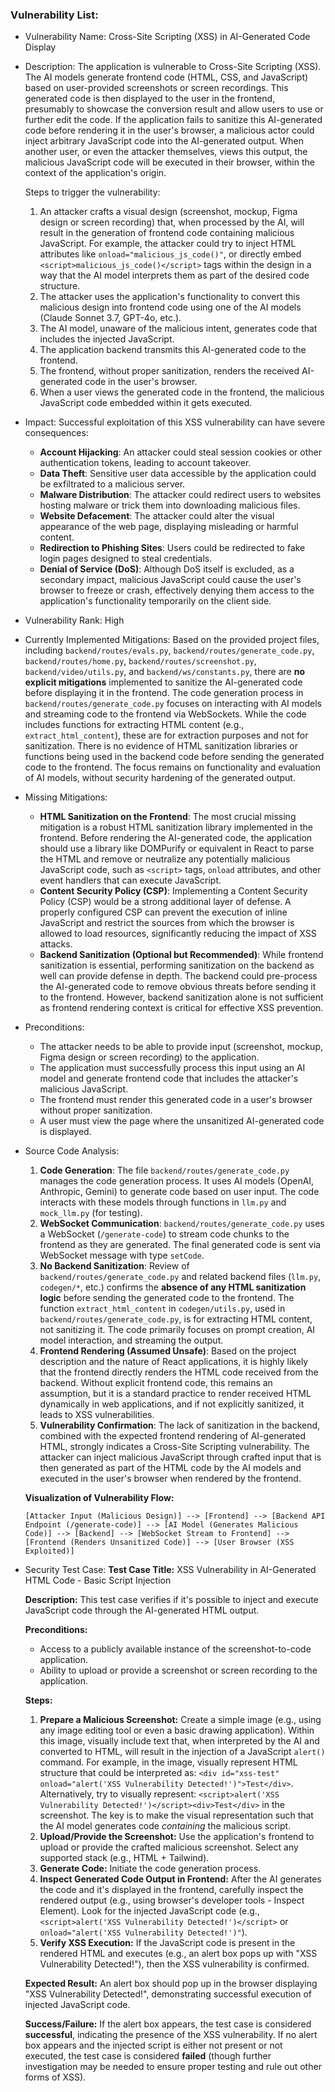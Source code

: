 ### Vulnerability List:

- Vulnerability Name: Cross-Site Scripting (XSS) in AI-Generated Code Display

- Description:
  The application is vulnerable to Cross-Site Scripting (XSS). The AI models generate frontend code (HTML, CSS, and JavaScript) based on user-provided screenshots or screen recordings. This generated code is then displayed to the user in the frontend, presumably to showcase the conversion result and allow users to use or further edit the code. If the application fails to sanitize this AI-generated code before rendering it in the user's browser, a malicious actor could inject arbitrary JavaScript code into the AI-generated output. When another user, or even the attacker themselves, views this output, the malicious JavaScript code will be executed in their browser, within the context of the application's origin.

  Steps to trigger the vulnerability:
    1. An attacker crafts a visual design (screenshot, mockup, Figma design or screen recording) that, when processed by the AI, will result in the generation of frontend code containing malicious JavaScript. For example, the attacker could try to inject HTML attributes like `onload="malicious_js_code()"`, or directly embed `<script>malicious_js_code()</script>` tags within the design in a way that the AI model interprets them as part of the desired code structure.
    2. The attacker uses the application's functionality to convert this malicious design into frontend code using one of the AI models (Claude Sonnet 3.7, GPT-4o, etc.).
    3. The AI model, unaware of the malicious intent, generates code that includes the injected JavaScript.
    4. The application backend transmits this AI-generated code to the frontend.
    5. The frontend, without proper sanitization, renders the received AI-generated code in the user's browser.
    6. When a user views the generated code in the frontend, the malicious JavaScript code embedded within it gets executed.

- Impact:
  Successful exploitation of this XSS vulnerability can have severe consequences:
    * **Account Hijacking**: An attacker could steal session cookies or other authentication tokens, leading to account takeover.
    * **Data Theft**: Sensitive user data accessible by the application could be exfiltrated to a malicious server.
    * **Malware Distribution**: The attacker could redirect users to websites hosting malware or trick them into downloading malicious files.
    * **Website Defacement**: The attacker could alter the visual appearance of the web page, displaying misleading or harmful content.
    * **Redirection to Phishing Sites**: Users could be redirected to fake login pages designed to steal credentials.
    * **Denial of Service (DoS)**: Although DoS itself is excluded, as a secondary impact, malicious JavaScript could cause the user's browser to freeze or crash, effectively denying them access to the application's functionality temporarily on the client side.

- Vulnerability Rank: High

- Currently Implemented Mitigations:
  Based on the provided project files, including `backend/routes/evals.py`, `backend/routes/generate_code.py`, `backend/routes/home.py`, `backend/routes/screenshot.py`, `backend/video/utils.py`, and `backend/ws/constants.py`, there are **no explicit mitigations** implemented to sanitize the AI-generated code before displaying it in the frontend. The code generation process in `backend/routes/generate_code.py` focuses on interacting with AI models and streaming code to the frontend via WebSockets. While the code includes functions for extracting HTML content (e.g., `extract_html_content`), these are for extraction purposes and not for sanitization.  There is no evidence of HTML sanitization libraries or functions being used in the backend code before sending the generated code to the frontend. The focus remains on functionality and evaluation of AI models, without security hardening of the generated output.

- Missing Mitigations:
    * **HTML Sanitization on the Frontend**: The most crucial missing mitigation is a robust HTML sanitization library implemented in the frontend. Before rendering the AI-generated code, the application should use a library like DOMPurify or equivalent in React to parse the HTML and remove or neutralize any potentially malicious JavaScript code, such as `<script>` tags, `onload` attributes, and other event handlers that can execute JavaScript.
    * **Content Security Policy (CSP)**: Implementing a Content Security Policy (CSP) would be a strong additional layer of defense. A properly configured CSP can prevent the execution of inline JavaScript and restrict the sources from which the browser is allowed to load resources, significantly reducing the impact of XSS attacks.
    * **Backend Sanitization (Optional but Recommended)**: While frontend sanitization is essential, performing sanitization on the backend as well can provide defense in depth. The backend could pre-process the AI-generated code to remove obvious threats before sending it to the frontend. However, backend sanitization alone is not sufficient as frontend rendering context is critical for effective XSS prevention.

- Preconditions:
    * The attacker needs to be able to provide input (screenshot, mockup, Figma design or screen recording) to the application.
    * The application must successfully process this input using an AI model and generate frontend code that includes the attacker's malicious JavaScript.
    * The frontend must render this generated code in a user's browser without proper sanitization.
    * A user must view the page where the unsanitized AI-generated code is displayed.

- Source Code Analysis:
    1. **Code Generation**: The file `backend/routes/generate_code.py` manages the code generation process. It uses AI models (OpenAI, Anthropic, Gemini) to generate code based on user input. The code interacts with these models through functions in `llm.py` and `mock_llm.py` (for testing).
    2. **WebSocket Communication**: `backend/routes/generate_code.py` uses a WebSocket (`/generate-code`) to stream code chunks to the frontend as they are generated. The final generated code is sent via WebSocket message with type `setCode`.
    3. **No Backend Sanitization**:  Review of `backend/routes/generate_code.py` and related backend files (`llm.py`, `codegen/*`, etc.) confirms the **absence of any HTML sanitization logic** before sending the generated code to the frontend. The function `extract_html_content` in `codegen/utils.py`, used in `backend/routes/generate_code.py`, is for extracting HTML content, not sanitizing it. The code primarily focuses on prompt creation, AI model interaction, and streaming the output.
    4. **Frontend Rendering (Assumed Unsafe)**: Based on the project description and the nature of React applications, it is highly likely that the frontend directly renders the HTML code received from the backend. Without explicit frontend code, this remains an assumption, but it is a standard practice to render received HTML dynamically in web applications, and if not explicitly sanitized, it leads to XSS vulnerabilities.
    5. **Vulnerability Confirmation**: The lack of sanitization in the backend, combined with the expected frontend rendering of AI-generated HTML, strongly indicates a Cross-Site Scripting vulnerability. The attacker can inject malicious JavaScript through crafted input that is then generated as part of the HTML code by the AI models and executed in the user's browser when rendered by the frontend.

    **Visualization of Vulnerability Flow:**

    ```
    [Attacker Input (Malicious Design)] --> [Frontend] --> [Backend API Endpoint (/generate-code)] --> [AI Model (Generates Malicious Code)] --> [Backend] --> [WebSocket Stream to Frontend] --> [Frontend (Renders Unsanitized Code)] --> [User Browser (XSS Exploited)]
    ```

- Security Test Case:
  **Test Case Title:** XSS Vulnerability in AI-Generated HTML Code - Basic Script Injection

  **Description:** This test case verifies if it's possible to inject and execute JavaScript code through the AI-generated HTML output.

  **Preconditions:**
    * Access to a publicly available instance of the screenshot-to-code application.
    * Ability to upload or provide a screenshot or screen recording to the application.

  **Steps:**
    1. **Prepare a Malicious Screenshot:** Create a simple image (e.g., using any image editing tool or even a basic drawing application). Within this image, visually include text that, when interpreted by the AI and converted to HTML, will result in the injection of a JavaScript `alert()` command. For example, in the image, visually represent HTML structure that could be interpreted as: `<div id="xss-test" onload="alert('XSS Vulnerability Detected!')">Test</div>`.  Alternatively, try to visually represent: `<script>alert('XSS Vulnerability Detected!')</script><div>Test</div>` in the screenshot. The key is to make the visual representation such that the AI model generates code *containing* the malicious script.
    2. **Upload/Provide the Screenshot:** Use the application's frontend to upload or provide the crafted malicious screenshot. Select any supported stack (e.g., HTML + Tailwind).
    3. **Generate Code:** Initiate the code generation process.
    4. **Inspect Generated Code Output in Frontend:** After the AI generates the code and it's displayed in the frontend, carefully inspect the rendered output (e.g., using browser's developer tools - Inspect Element). Look for the injected JavaScript code (e.g., `<script>alert('XSS Vulnerability Detected!')</script>` or `onload="alert('XSS Vulnerability Detected!')"`).
    5. **Verify XSS Execution:** If the JavaScript code is present in the rendered HTML and executes (e.g., an alert box pops up with "XSS Vulnerability Detected!"), then the XSS vulnerability is confirmed.

  **Expected Result:** An alert box should pop up in the browser displaying "XSS Vulnerability Detected!", demonstrating successful execution of injected JavaScript code.

  **Success/Failure:** If the alert box appears, the test case is considered **successful**, indicating the presence of the XSS vulnerability. If no alert box appears and the injected script is either not present or not executed, the test case is considered **failed** (though further investigation may be needed to ensure proper testing and rule out other forms of XSS).
